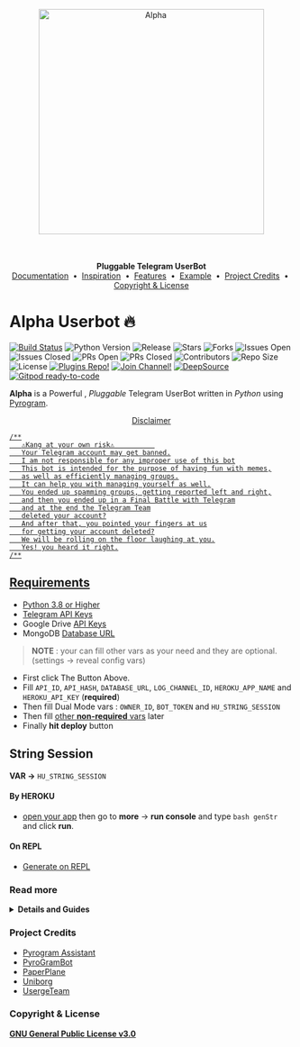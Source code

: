 <p align="center">
   <a href="https://github.com/AftahBagas/Alpha"><img src="https://telegra.ph/file/6c2f9da7d5329ab9395d3.jpg" alt="Alpha" width=400px></a>
   <br>
   <br>
<p align="center">
    <a href="https://github.com/AftahBagas/Alpha">
    </a>
    <br>
    <b>Pluggable Telegram UserBot</b>
    <br>
    <a href="https://github.com/AftahBagas/Alpha#documentation-">Documentation</a>
    &nbsp•&nbsp
    <a href="https://github.com/AftahBagas/Alpha#inspiration-">Inspiration</a>
    &nbsp•&nbsp
    <a href="https://github.com/AftahBagas/Alpha#features-">Features</a>
    &nbsp•&nbsp
    <a href="https://github.com/AftahBagas/Alpha#example-plugin-">Example</a>
    &nbsp•&nbsp
    <a href="https://github.com/AftahBagas/Alpha#project-credits-">Project Credits</a>
    &nbsp•&nbsp
    <a href="https://github.com/AftahBagas/Alpha#copyright--license-">Copyright & License</a>
</p>

# Alpha Userbot 🔥

[![Build Status](https://travis-ci.com/AftahBagas/Alpha.svg?branch=Alpha)](https://travis-ci.com/AftahBagas/Alpha)
![Python Version](https://img.shields.io/badge/python-3.8/3.9-lightgrey)
![Release](https://img.shields.io/github/v/release/AftahBagas/Alpha)
![Stars](https://img.shields.io/github/stars/AftahBagas/Alpha)
![Forks](https://img.shields.io/github/forks/AftahBagas/Alpha)
![Issues Open](https://img.shields.io/github/issues/AftahBagas/Alpha)
![Issues Closed](https://img.shields.io/github/issues-closed/AftahBagas/Alpha)
![PRs Open](https://img.shields.io/github/issues-pr/AftahBagas/Alpha)
![PRs Closed](https://img.shields.io/github/issues-pr-closed/AftahBagas/Alpha)
![Contributors](https://img.shields.io/github/contributors/AftahBagas/Alpha)
![Repo Size](https://img.shields.io/github/repo-size/AftahBagas/Alpha)
![License](https://img.shields.io/github/license/AftahBagas/Alpha)
[![Plugins Repo!](https://img.shields.io/badge/Plugins%20Repo-!-orange)](https://github.com/AftahBagas/AlphaPlugins)
[![Join Channel!](https://img.shields.io/badge/Join%20Channel-!-red)](https://t.me/TeamSquadUserbotSupport)
[![DeepSource](https://static.deepsource.io/deepsource-badge-light-mini.svg)](https://deepsource.io/gh/AftahBagas/Alpha/?ref=repository-badge)
[![Gitpod ready-to-code](https://img.shields.io/badge/Gitpod-ready--to--code-blue?logo=gitpod)](https://gitpod.io/#https://github.com/AftahBagas/Alpha)

**Alpha** is a Powerful , _Pluggable_ Telegram UserBot written in _Python_ using [Pyrogram](https://github.com/pyrogram/pyrogram).
<br>
<p align="center">
    <a href="https://telegram.dog/teamsquaduserbotsupport"><Support

## Disclaimer
```
/**
   ⚠️Kang at your own risk⚠️          
   Your Telegram account may get banned.
   I am not responsible for any improper use of this bot
   This bot is intended for the purpose of having fun with memes,
   as well as efficiently managing groups.
   It can help you with managing yourself as well.
   You ended up spamming groups, getting reported left and right,
   and then you ended up in a Final Battle with Telegram
   and at the end the Telegram Team
   deleted your account?
   And after that, you pointed your fingers at us
   for getting your account deleted?
   We will be rolling on the floor laughing at you.
   Yes! you heard it right.
/**
```
## Requirements 
* Python 3.8 or Higher
* Telegram [API Keys](https://my.telegram.org/apps)
* Google Drive [API Keys](https://console.developers.google.com/)
* MongoDB [Database URL](https://cloud.mongodb.com/)



> **NOTE** : your can fill other vars as your need and they are optional. (settings -> reveal config vars)
* First click The Button Above.
* Fill `API_ID`, `API_HASH`, `DATABASE_URL`, `LOG_CHANNEL_ID`, `HEROKU_APP_NAME` and `HEROKU_API_KEY` (**required**)
* Then fill Dual Mode vars : `OWNER_ID`, `BOT_TOKEN` and `HU_STRING_SESSION`
* Then fill [other **non-required** vars](https://telegra.ph/Heroku-Vars-for-USERGE-X-08-25) later
* Finally **hit deploy** button
## String Session
**VAR ->** `HU_STRING_SESSION`
#### By HEROKU
- [open your app](https://dashboard.heroku.com/apps/) then go to **more** -> **run console** and type `bash genStr` and click **run**.
#### On REPL
- [Generate on REPL](https://repl.it/@ilhammansiez12/petrcord-1#README.md)
### Read more
<details>
  <summary><b>Details and Guides</b></summary>

## Other Ways

* With Docker 😈
    <a href="https://github.com/AftahBagas/alpha/blob/Alpha/resources/readmeDocker.md"><b>See Detailed Guide</b></a>

* With Git, Python and pip 🔧
  ```bash
  # clone the repo
  git clone https://github.com/AftahBagas/alpha.git
  cd userge-x

  # create virtualenv
  virtualenv -p /usr/bin/python3 venv
  . ./venv/bin/activate

  # install requirements
  pip install -r requirements.txt

  # Create config.env as given config.env.sample and fill that
  cp config.env.sample config.env

  # get string session and add it to config.env
  bash genStr

  # finally run the alpha-z ;)
  bash run
  ```


<h2>Guide to Upstream Forked Repo</h2>
<a href="https://telegra.ph/Upstream-Alpha-Forked-Repo-Guide-07-04"><b>Upstream Forked Repo</b></a>
<br>
<br>

<h3 align="center">Youtube Tutorial<h3>
<p align="center"><a href="https://youtu.be/M4T_BJvFqkc"><img src="https://i.imgur.com/VVgSk2m.png" width=250px></a>
</p>


## Features 

* Powerful and Very Useful **built-in** Plugins
  * gdrive [ upload / download / etc ] ( Team Drives Supported! ) 
  * zip / tar / unzip / untar / unrar
  * telegram upload / download
  * pmpermit / afk
  * notes / filters
  * split / combine
  * gadmin
  * plugin manager
  * ...and more
* Channel & Group log support
* Database support
* Build-in help support
* Easy to Setup & Use
* Easy to add / port Plugins
* Easy to write modules with the modified client

## Example Plugin 

```python
from alpha import alpha, Message, filters

LOG = alpha.getLogger(__name__)  # logger object
CHANNEL = alpha.getCLogger(__name__)  # channel logger object

# add command handler
@alpha.on_cmd("test", about="help text to this command")
async def test_cmd(message: Message):
   LOG.info("starting test command...")  # log to console
   # some other stuff
   await message.edit("testing...", del_in=5)  # this will be automatically deleted after 5 sec
   # some other stuff
   await CHANNEL.log("testing completed!")  # log to channel

# add filters handler
@alpha.on_filters(filters.me & filters.private)  # filter my private messages
async def test_filter(message: Message):
   LOG.info("starting filter command...")
   # some other stuff
   await message.reply(f"you typed - {message.text}", del_in=5)
   # some other stuff
   await CHANNEL.log("filter executed!")
```

</details> 

### Project Credits 
* [Pyrogram Assistant](https://github.com/pyrogram/assistant)
* [PyroGramBot](https://github.com/SpEcHiDe/PyroGramBot)
* [PaperPlane](https://github.com/RaphielGang/Telegram-Paperplane)
* [Uniborg](https://github.com/SpEcHiDe/UniBorg)
* [UsergeTeam](https://github.com/UsergeTeam/Userge)
### Copyright & License 
[**GNU General Public License v3.0**](https://github.com/AftahBagas/AlphaZ-Plugins/blob/alpha/LICENSE)

